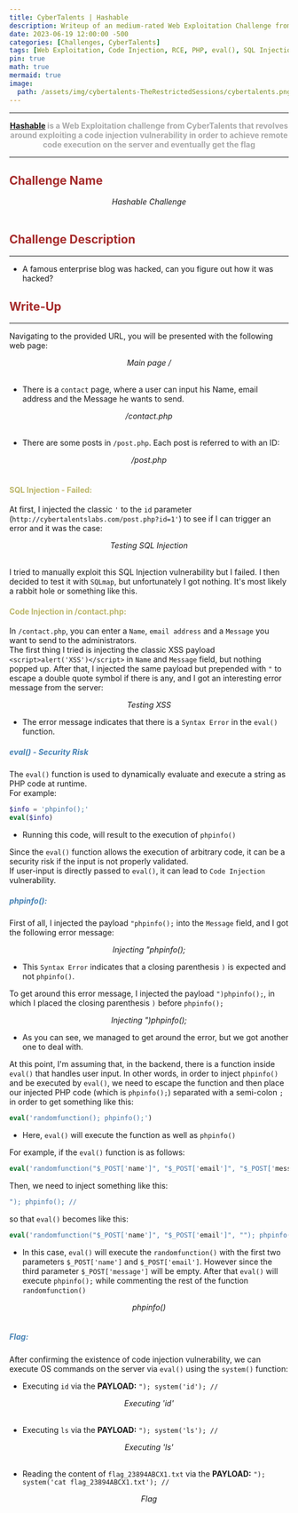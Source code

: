 ```yaml
---
title: CyberTalents | Hashable
description: Writeup of an medium-rated Web Exploitation Challenge from CyberTalents
date: 2023-06-19 12:00:00 -500
categories: [Challenges, CyberTalents]
tags: [Web Exploitation, Code Injection, RCE, PHP, eval(), SQL Injection, XSS]
pin: true
math: true
mermaid: true
image:
  path: /assets/img/cybertalents-TheRestrictedSessions/cybertalents.png
---
```


***

<center><strong><font color="DarkGray"><a href="https://cybertalents.com/challenges/web/hashable" target="_blank"><er>Hashable</er></a> is a Web Exploitation challenge from CyberTalents that revolves around exploiting a code injection vulnerability in order to achieve remote code execution on the server and eventually get the flag</font></strong></center>

***

## **<strong><font color="Brown">Challenge Name</font></strong>**
<img src="https://raw.githubusercontent.com/YounesTasra-R4z3rSw0rd/YounesTasra-R4z3rSw0rd.github.io/main/assets/img/cybertalents-newsletter/2023-06-21 02_33_46-Newsletter » CyberTalents — Mozilla Firefox.png" alt="">
<center><i>Hashable Challenge</i></center>
<br/>

## **<strong><font color="Brown">Challenge Description</font></strong>**
***
* A famous enterprise blog was hacked, can you figure out how it was hacked?

## **<strong><font color="Brown">Write-Up</font></strong>**
***

Navigating to the provided URL, you will be presented with the following web page:
<br/>
<img src="https://raw.githubusercontent.com/YounesTasra-R4z3rSw0rd/YounesTasra-R4z3rSw0rd.github.io/main/assets/img/cybertalents-hashable/2023-06-18 02_53_56-HACKING_MACHINE - VMware Workstation 17 Player (Non-commercial use only).png" alt="">
<center><i>Main page /</i></center>
<br/>

* There is a ``contact`` page, where a user can input his Name, email address and the Message he wants to send.

<img src="https://raw.githubusercontent.com/YounesTasra-R4z3rSw0rd/YounesTasra-R4z3rSw0rd.github.io/main/assets/img/cybertalents-hashable/2023-06-18 02_56_49-HACKING_MACHINE - VMware Workstation 17 Player (Non-commercial use only).png" alt="">
<center><i>/contact.php</i></center>
<br/>

* There are some posts in ``/post.php``. Each post is referred to with an ID:

<img src="https://raw.githubusercontent.com/YounesTasra-R4z3rSw0rd/YounesTasra-R4z3rSw0rd.github.io/main/assets/img/cybertalents-hashable/2023-06-18 02_56_12-HACKING_MACHINE - VMware Workstation 17 Player (Non-commercial use only).png" alt="">
<center><i>/post.php</i></center>
<br/>

#### **<strong><font color="DarkKhaki">SQL Injection - Failed:</font></strong>**
At first, I injected the classic `'` to the ``id`` parameter (``http://cybertalentslabs.com/post.php?id=1'``) to see if I can trigger an error and it was the case:
<br/>
<img src="https://raw.githubusercontent.com/YounesTasra-R4z3rSw0rd/YounesTasra-R4z3rSw0rd.github.io/main/assets/img/cybertalents-hashable/2023-06-18 02_59_52-HACKING_MACHINE - VMware Workstation 17 Player (Non-commercial use only).png" alt="">
<center><i>Testing SQL Injection</i></center>
<br/>

I tried to manually exploit this SQL Injection vulnerability but I failed. I then decided to test it with ``SQLmap``, but unfortunately I got nothing. It's most likely a rabbit hole or something like this. 

#### **<strong><font color="DarkKhaki">Code Injection in /contact.php:</font></strong>**
In `/contact.php`, you can enter a ``Name``, ``email address`` and a ``Message`` you want to send to the administrators. <br/>The first thing I tried is injecting the classic XSS payload `<script>alert('XSS')</script>` in ``Name`` and ``Message`` field, but nothing popped up. After that, I injected the same payload but prepended with `"` to escape a double quote symbol if there is any, and I got an interesting error message from the server:
<br/>
<img src="https://raw.githubusercontent.com/YounesTasra-R4z3rSw0rd/YounesTasra-R4z3rSw0rd.github.io/main/assets/img/cybertalents-hashable/2023-06-18 03_09_07-HACKING_MACHINE - VMware Workstation 17 Player (Non-commercial use only).png" alt="">
<center><i>Testing XSS</i></center>

* The error message indicates that there is a `Syntax Error` in the `eval()` function.

##### **<strong><font color="SteelBlue">eval() - Security Risk</font></strong>**
The `eval()` function is used to dynamically evaluate and execute a string as PHP code at runtime. <br/>
For example:

```php
$info = 'phpinfo();'
eval($info)
```
* Running this code, will result to the execution of ``phpinfo()``

Since the `eval()` function allows the execution of arbitrary code, it can be a security risk if the input is not properly validated. <br/>If user-input is directly passed to `eval()`, it can lead to `Code Injection` vulnerability.

##### **<strong><font color="SteelBlue">phpinfo():</font></strong>**
First of all, I injected the payload `"phpinfo();` into the `Message` field, and I got the following error message:
<br/>
<img src="https://raw.githubusercontent.com/YounesTasra-R4z3rSw0rd/YounesTasra-R4z3rSw0rd.github.io/main/assets/img/cybertalents-hashable/2023-06-18 03_35_15-HACKING_MACHINE - VMware Workstation 17 Player (Non-commercial use only).png" alt="">
<center><i>Injecting "phpinfo();</i></center>

* This `Syntax Error` indicates that a closing parenthesis `)` is expected and not ``phpinfo()``.

To get around this error message, I injected the payload `")phpinfo();`, in which I placed the closing parenthesis `)` before `phpinfo();`
<br/>
<img src="https://raw.githubusercontent.com/YounesTasra-R4z3rSw0rd/YounesTasra-R4z3rSw0rd.github.io/main/assets/img/cybertalents-hashable/2023-06-18 03_40_47-HACKING_MACHINE - VMware Workstation 17 Player (Non-commercial use only).png" alt="">
<center><i>Injecting ")phpinfo();</i></center>

* As you can see, we managed to get around the error, but we got another one to deal with.

At this point, I'm assuming that, in the backend, there is a function inside `eval()` that handles user input. In other words, in order to inject `phpinfo()` and be executed by ``eval()``, we need to escape the function and then place our injected PHP code (which is `phpinfo();`) separated with a semi-colon `;` in order to get something like this:
```php
eval('randomfunction(); phpinfo();')
```
* Here, `eval()` will execute the function as well as `phpinfo()`

For example, if the ``eval()`` function is as follows:
```php
eval('randomfunction("$_POST['name']", "$_POST['email']", "$_POST['message']")')
```
Then, we need to inject something like this:
```php
"); phpinfo(); //
```
so that `eval()` becomes like this:
```php
eval('randomfunction("$_POST['name']", "$_POST['email']", ""); phpinfo(); //")')
```
* In this case, `eval()` will execute the ``randomfunction()`` with the first two parameters `$_POST['name']` and `$_POST['email']`. However since the third parameter `$_POST['message']` will be empty. After that `eval()` will execute `phpinfo();` while commenting the rest of the function `randomfunction()`

<img src="https://raw.githubusercontent.com/YounesTasra-R4z3rSw0rd/YounesTasra-R4z3rSw0rd.github.io/main/assets/img/cybertalents-hashable/2023-06-18 04_19_49-HACKING_MACHINE - VMware Workstation 17 Player (Non-commercial use only).png" alt="">
<center><i>phpinfo()</i></center>
<br/>

##### **<strong><font color="SteelBlue">Flag:</font></strong>**
After confirming the existence of code injection vulnerability, we can execute OS commands on the server via `eval()` using the `system()` function:
* Executing `id` via the **PAYLOAD:** `"); system('id'); //`

<img src="https://raw.githubusercontent.com/YounesTasra-R4z3rSw0rd/YounesTasra-R4z3rSw0rd.github.io/main/assets/img/cybertalents-hashable/2023-06-18 04_23_08-HACKING_MACHINE - VMware Workstation 17 Player (Non-commercial use only).png" alt="">
<center><i>Executing 'id'</i></center>
<br/>

* Executing `ls` via the **PAYLOAD:** `"); system('ls'); //`

<img src="https://raw.githubusercontent.com/YounesTasra-R4z3rSw0rd/YounesTasra-R4z3rSw0rd.github.io/main/assets/img/cybertalents-hashable/2023-06-18 04_25_23-HACKING_MACHINE - VMware Workstation 17 Player (Non-commercial use only).png" alt="">
<center><i>Executing 'ls'</i></center>
<br/>

* Reading the content of `flag_23894ABCX1.txt` via the **PAYLOAD:** `"); system('cat flag_23894ABCX1.txt'); //`

<img src="https://raw.githubusercontent.com/YounesTasra-R4z3rSw0rd/YounesTasra-R4z3rSw0rd.github.io/main/assets/img/cybertalents-hashable/2023-06-18 04_26_40-HACKING_MACHINE - VMware Workstation 17 Player (Non-commercial use only).png" alt="">
<center><i>Flag</i></center>
